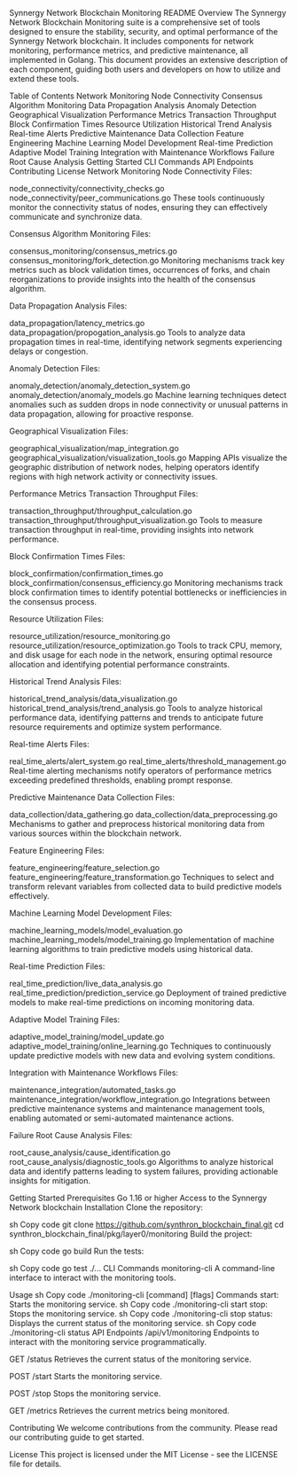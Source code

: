 Synnergy Network Blockchain Monitoring README
Overview
The Synnergy Network Blockchain Monitoring suite is a comprehensive set of tools designed to ensure the stability, security, and optimal performance of the Synnergy Network blockchain. It includes components for network monitoring, performance metrics, and predictive maintenance, all implemented in Golang. This document provides an extensive description of each component, guiding both users and developers on how to utilize and extend these tools.

Table of Contents
Network Monitoring
Node Connectivity
Consensus Algorithm Monitoring
Data Propagation Analysis
Anomaly Detection
Geographical Visualization
Performance Metrics
Transaction Throughput
Block Confirmation Times
Resource Utilization
Historical Trend Analysis
Real-time Alerts
Predictive Maintenance
Data Collection
Feature Engineering
Machine Learning Model Development
Real-time Prediction
Adaptive Model Training
Integration with Maintenance Workflows
Failure Root Cause Analysis
Getting Started
CLI Commands
API Endpoints
Contributing
License
Network Monitoring
Node Connectivity
Files:

node_connectivity/connectivity_checks.go
node_connectivity/peer_communications.go
These tools continuously monitor the connectivity status of nodes, ensuring they can effectively communicate and synchronize data.

Consensus Algorithm Monitoring
Files:

consensus_monitoring/consensus_metrics.go
consensus_monitoring/fork_detection.go
Monitoring mechanisms track key metrics such as block validation times, occurrences of forks, and chain reorganizations to provide insights into the health of the consensus algorithm.

Data Propagation Analysis
Files:

data_propagation/latency_metrics.go
data_propagation/propogation_analysis.go
Tools to analyze data propagation times in real-time, identifying network segments experiencing delays or congestion.

Anomaly Detection
Files:

anomaly_detection/anomaly_detection_system.go
anomaly_detection/anomaly_models.go
Machine learning techniques detect anomalies such as sudden drops in node connectivity or unusual patterns in data propagation, allowing for proactive response.

Geographical Visualization
Files:

geographical_visualization/map_integration.go
geographical_visualization/visualization_tools.go
Mapping APIs visualize the geographic distribution of network nodes, helping operators identify regions with high network activity or connectivity issues.

Performance Metrics
Transaction Throughput
Files:

transaction_throughput/throughput_calculation.go
transaction_throughput/throughput_visualization.go
Tools to measure transaction throughput in real-time, providing insights into network performance.

Block Confirmation Times
Files:

block_confirmation/confirmation_times.go
block_confirmation/consensus_efficiency.go
Monitoring mechanisms track block confirmation times to identify potential bottlenecks or inefficiencies in the consensus process.

Resource Utilization
Files:

resource_utilization/resource_monitoring.go
resource_utilization/resource_optimization.go
Tools to track CPU, memory, and disk usage for each node in the network, ensuring optimal resource allocation and identifying potential performance constraints.

Historical Trend Analysis
Files:

historical_trend_analysis/data_visualization.go
historical_trend_analysis/trend_analysis.go
Tools to analyze historical performance data, identifying patterns and trends to anticipate future resource requirements and optimize system performance.

Real-time Alerts
Files:

real_time_alerts/alert_system.go
real_time_alerts/threshold_management.go
Real-time alerting mechanisms notify operators of performance metrics exceeding predefined thresholds, enabling prompt response.

Predictive Maintenance
Data Collection
Files:

data_collection/data_gathering.go
data_collection/data_preprocessing.go
Mechanisms to gather and preprocess historical monitoring data from various sources within the blockchain network.

Feature Engineering
Files:

feature_engineering/feature_selection.go
feature_engineering/feature_transformation.go
Techniques to select and transform relevant variables from collected data to build predictive models effectively.

Machine Learning Model Development
Files:

machine_learning_models/model_evaluation.go
machine_learning_models/model_training.go
Implementation of machine learning algorithms to train predictive models using historical data.

Real-time Prediction
Files:

real_time_prediction/live_data_analysis.go
real_time_prediction/prediction_service.go
Deployment of trained predictive models to make real-time predictions on incoming monitoring data.

Adaptive Model Training
Files:

adaptive_model_training/model_update.go
adaptive_model_training/online_learning.go
Techniques to continuously update predictive models with new data and evolving system conditions.

Integration with Maintenance Workflows
Files:

maintenance_integration/automated_tasks.go
maintenance_integration/workflow_integration.go
Integrations between predictive maintenance systems and maintenance management tools, enabling automated or semi-automated maintenance actions.

Failure Root Cause Analysis
Files:

root_cause_analysis/cause_identification.go
root_cause_analysis/diagnostic_tools.go
Algorithms to analyze historical data and identify patterns leading to system failures, providing actionable insights for mitigation.

Getting Started
Prerequisites
Go 1.16 or higher
Access to the Synnergy Network blockchain
Installation
Clone the repository:

sh
Copy code
git clone https://github.com/synthron_blockchain_final.git
cd synthron_blockchain_final/pkg/layer0/monitoring
Build the project:

sh
Copy code
go build
Run the tests:

sh
Copy code
go test ./...
CLI Commands
monitoring-cli
A command-line interface to interact with the monitoring tools.

Usage
sh
Copy code
./monitoring-cli [command] [flags]
Commands
start: Starts the monitoring service.
sh
Copy code
./monitoring-cli start
stop: Stops the monitoring service.
sh
Copy code
./monitoring-cli stop
status: Displays the current status of the monitoring service.
sh
Copy code
./monitoring-cli status
API Endpoints
/api/v1/monitoring
Endpoints to interact with the monitoring service programmatically.

GET /status
Retrieves the current status of the monitoring service.

POST /start
Starts the monitoring service.

POST /stop
Stops the monitoring service.

GET /metrics
Retrieves the current metrics being monitored.

Contributing
We welcome contributions from the community. Please read our contributing guide to get started.

License
This project is licensed under the MIT License - see the LICENSE file for details.
